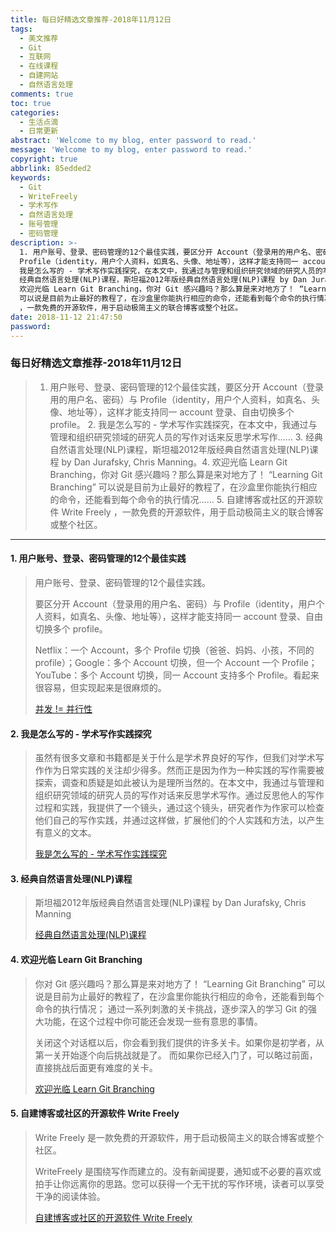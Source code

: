 ```yaml
---
title: 每日好精选文章推荐-2018年11月12日
tags:
  - 美文推荐
  - Git
  - 互联网
  - 在线课程
  - 自建网站
  - 自然语言处理
comments: true
toc: true
categories:
  - 生活点滴
  - 日常更新
abstract: 'Welcome to my blog, enter password to read.'
message: 'Welcome to my blog, enter password to read.'
copyright: true
abbrlink: 85edded2
keywords:
  - Git
  - WriteFreely
  - 学术写作
  - 自然语言处理
  - 账号管理
  - 密码管理
description: >-
  1. 用户账号、登录、密码管理的12个最佳实践，要区分开 Account（登录用的用户名、密码）与
  Profile（identity，用户个人资料，如真名、头像、地址等），这样才能支持同一 account 登录、自由切换多个 profile。 2.
  我是怎么写的 - 学术写作实践探究，在本文中，我通过与管理和组织研究领域的研究人员的写作对话来反思学术写作……  3.
  经典自然语言处理(NLP)课程，斯坦福2012年版经典自然语言处理(NLP)课程 by Dan Jurafsky, Chris Manning。4.
  欢迎光临 Learn Git Branching，你对 Git 感兴趣吗？那么算是来对地方了！ “Learning Git Branching”
  可以说是目前为止最好的教程了，在沙盒里你能执行相应的命令，还能看到每个命令的执行情况……  5. 自建博客或社区的开源软件 Write Freely
  ，一款免费的开源软件，用于启动极简主义的联合博客或整个社区。
date: 2018-11-12 21:47:50
password:
---
```

<script type="text/javascript" src="/js/src/bai.js"></script>

### 每日好精选文章推荐-2018年11月12日
>  1. 用户账号、登录、密码管理的12个最佳实践，要区分开 Account（登录用的用户名、密码）与 Profile（identity，用户个人资料，如真名、头像、地址等），这样才能支持同一 account 登录、自由切换多个 profile。 2. 我是怎么写的 - 学术写作实践探究，在本文中，我通过与管理和组织研究领域的研究人员的写作对话来反思学术写作……  3. 经典自然语言处理(NLP)课程，斯坦福2012年版经典自然语言处理(NLP)课程 by Dan Jurafsky, Chris Manning。4. 欢迎光临 Learn Git Branching，你对 Git 感兴趣吗？那么算是来对地方了！ “Learning Git Branching” 可以说是目前为止最好的教程了，在沙盒里你能执行相应的命令，还能看到每个命令的执行情况……  5. 自建博客或社区的开源软件 Write Freely ，一款免费的开源软件，用于启动极简主义的联合博客或整个社区。

---
#### 1. 用户账号、登录、密码管理的12个最佳实践
>  用户账号、登录、密码管理的12个最佳实践。
>  
>  要区分开 Account（登录用的用户名、密码）与 Profile（identity，用户个人资料，如真名、头像、地址等），这样才能支持同一 account 登录、自由切换多个 profile。
>  
>  Netflix：一个 Account，多个 Profile 切换（爸爸、妈妈、小孩，不同的 profile）；Google：多个 Account 切换，但一个 Account 一个 Profile；YouTube：多个 Account 切换，同一 Account 支持多个 Profile。看起来很容易，但实现起来是很麻烦的。
>  
> [并发 != 并行性](https://cloudplatform.googleblog.com/2018/01/12-best-practices-for-user-account.html)

#### 2. 我是怎么写的 - 学术写作实践探究
> 虽然有很多文章和书籍都是关于什么是学术界良好的写作，但我们对学术写作作为日常实践的关注却少得多。然而正是因为作为一种实践的写作需要被探索，调查和质疑是如此被认为是理所当然的。在本文中，我通过与管理和组织研究领域的研究人员的写作对话来反思学术写作。通过反思他人的写作过程和实践，我提供了一个镜头，通过这个镜头，研究者作为作家可以检查他们自己的写作实践，并通过这样做，扩展他们的个人实践和方法，以产生有意义的文本。
> 
> [我是怎么写的 - 学术写作实践探究](https://journals.sagepub.com/stoken/default+domain/FqkxqB3bjTaXD7eIG3dp/full)

#### 3. 经典自然语言处理(NLP)课程
> 斯坦福2012年版经典自然语言处理(NLP)课程 by Dan Jurafsky, Chris Manning
> 
> [经典自然语言处理(NLP)课程](https://www.bilibili.com/video/av35805262/)

#### 4. 欢迎光临 Learn Git Branching
> 你对 Git 感兴趣吗？那么算是来对地方了！ “Learning Git Branching” 可以说是目前为止最好的教程了，在沙盒里你能执行相应的命令，还能看到每个命令的执行情况； 通过一系列刺激的关卡挑战，逐步深入的学习 Git 的强大功能，在这个过程中你可能还会发现一些有意思的事情。
> 
> 关闭这个对话框以后，你会看到我们提供的许多关卡。如果你是初学者，从第一关开始逐个向后挑战就是了。 而如果你已经入门了，可以略过前面，直接挑战后面更有难度的关卡。
> 
> [欢迎光临 Learn Git Branching](https://learngitbranching.js.org/)

#### 5. 自建博客或社区的开源软件 Write Freely 
> Write Freely 是一款免费的开源软件，用于启动极简主义的联合博客或整个社区。
> 
> WriteFreely 是围绕写作而建立的。没有新闻提要，通知或不必要的喜欢或拍手让你远离你的思路。您可以获得一个无干扰的写作环境，读者可以享受干净的阅读体验。
> 
> [自建博客或社区的开源软件 Write Freely ](https://writefreely.org/)


